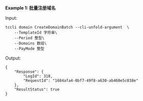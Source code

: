 **Example 1: 批量注册域名**



Input: 

```
tccli domain CreateDomainBatch --cli-unfold-argument  \
    --TemplateId 字符串\
    --Period 整型\
    --Domains 数组\
    --PayMode 整型
```

Output: 
```
{
    "Response": {
        "LogId": 318,
        "RequestId": "1684afa4-0bf7-49f8-a630-ab460e5c038e"
    },
    "ResultStatus": true
}
```

